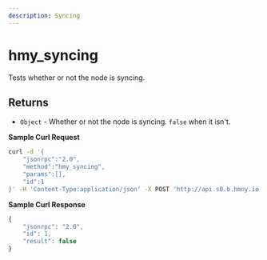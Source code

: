 ```yaml
---
description: Syncing
---
```


# hmy_syncing

Tests whether or not the node is syncing.

## **Returns**

* `Object` - Whether or not the node is syncing. `false` when it isn't.

**Sample Curl Request**

```bash
curl -d '{
    "jsonrpc":"2.0",
    "method":"hmy_syncing",
    "params":[],
    "id":1
}' -H 'Content-Type:application/json' -X POST 'http://api.s0.b.hmny.io'
```

**Sample Curl Response**

```javascript
{
    "jsonrpc": "2.0",
    "id": 1,
    "result": false
}
```
